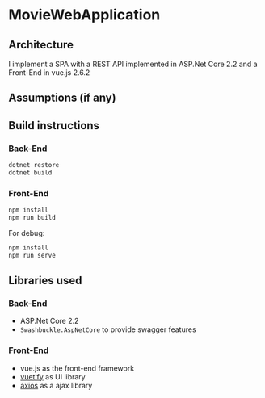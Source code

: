 # MovieWebApplication

## Architecture

I implement a SPA with a REST API implemented in ASP.Net Core 2.2 and a Front-End in vue.js 2.6.2

## Assumptions (if any)

## Build instructions

### Back-End

```bash
dotnet restore
dotnet build
```
### Front-End

```bash
npm install
npm run build
```

For debug:
```bash
npm install
npm run serve
```

## Libraries used

### Back-End
  - ASP.Net Core 2.2
  - `Swashbuckle.AspNetCore` to provide swagger features

### Front-End

- vue.js as the front-end framework
- [vuetify](https://vuetifyjs.com/en/) as UI library
- [axios](https://github.com/axios/axios) as a ajax library


